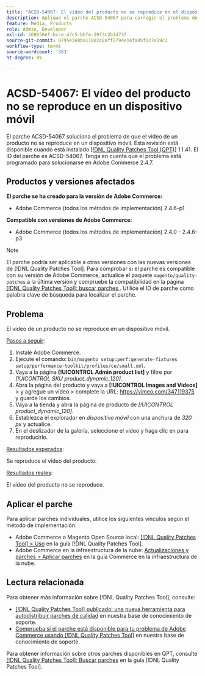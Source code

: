 ```yaml
---
title: "ACSD-54067: El vídeo del producto no se reproduce en el dispositivo móvil"
description: Aplique el parche ACSD-54067 para corregir el problema de Adobe Commerce en el que un vídeo del producto no se reproduce en un dispositivo móvil.
feature: Media, Products
role: Admin, Developer
exl-id: 369650ef-bcce-47c5-bbfe-39f3c2b1d73f
source-git-commit: 0795e3e0ba11002c8aff2794e16fa05f1c7e19c3
workflow-type: tm+mt
source-wordcount: '363'
ht-degree: 0%

---
```


# ACSD-54067: El vídeo del producto no se reproduce en un dispositivo móvil

El parche ACSD-54067 soluciona el problema de que el vídeo de un producto no se reproduce en un dispositivo móvil. Esta revisión está disponible cuando está instalado [[!DNL Quality Patches Tool (QPT)]](/help/announcements/adobe-commerce-announcements/magento-quality-patches-released-new-tool-to-self-serve-quality-patches.md) 1.1.41. El ID del parche es ACSD-54067. Tenga en cuenta que el problema está programado para solucionarse en Adobe Commerce 2.4.7.

## Productos y versiones afectados

**El parche se ha creado para la versión de Adobe Commerce:**

* Adobe Commerce (todos los métodos de implementación) 2.4.6-p1

**Compatible con versiones de Adobe Commerce:**

* Adobe Commerce (todos los métodos de implementación) 2.4.0 - 2.4.6-p3

>[!NOTE]
>
>El parche podría ser aplicable a otras versiones con las nuevas versiones de [!DNL Quality Patches Tool]. Para comprobar si el parche es compatible con su versión de Adobe Commerce, actualice el paquete `magento/quality-patches` a la última versión y compruebe la compatibilidad en la página [[!DNL Quality Patches Tool]: buscar parches ](https://experienceleague.adobe.com/tools/commerce-quality-patches/index.html). Utilice el ID de parche como palabra clave de búsqueda para localizar el parche.

## Problema

El vídeo de un producto no se reproduce en un dispositivo móvil.

<u>Pasos a seguir</u>:

1. Instale Adobe Commerce.
1. Ejecute el comando:
   `bin/magento setup:perf:generate-fixtures setup/performance-toolkit/profiles/ce/small.xml`.
1. Vaya a la página **[!UICONTROL Admin product list]** y filtre por *[!UICONTROL SKU product_dynamic_120]*.
1. Abra la página del producto y vaya a **[!UICONTROL Images and Videos]** > y agregue un vídeo > complete la URL: https://vimeo.com/347119375 y guarde los cambios.
1. Vaya a la tienda y abra la página de producto de *[!UICONTROL product_dynamic_120]*.
1. Establezca el explorador en *dispositivo móvil* con una anchura de *320 px* y actualice.
1. En el deslizador de la galería, seleccione el vídeo y haga clic en para reproducirlo.

<u>Resultados esperados</u>:

Se reproduce el vídeo del producto.

<u>Resultados reales</u>:

El vídeo del producto no se reproduce.

## Aplicar el parche

Para aplicar parches individuales, utilice los siguientes vínculos según el método de implementación:

* Adobe Commerce o Magento Open Source local: [[!DNL Quality Patches Tool] > Uso](https://experienceleague.adobe.com/docs/commerce-operations/tools/quality-patches-tool/usage.html) en la guía [!DNL Quality Patches Tool].
* Adobe Commerce en la infraestructura de la nube: [Actualizaciones y parches > Aplicar parches](https://experienceleague.adobe.com/docs/commerce-cloud-service/user-guide/develop/upgrade/apply-patches.html) en la guía Commerce en la infraestructura de la nube.

## Lectura relacionada

Para obtener más información sobre [!DNL Quality Patches Tool], consulte:

* [[!DNL Quality Patches Tool] publicado: una nueva herramienta para autodistribuir parches de calidad](/help/announcements/adobe-commerce-announcements/magento-quality-patches-released-new-tool-to-self-serve-quality-patches.md) en nuestra base de conocimiento de soporte.
* [Comprueba si el parche está disponible para tu problema de Adobe Commerce usando [!DNL Quality Patches Tool]](/help/support-tools/patches-available-in-qpt-tool/check-patch-for-magento-issue-with-magento-quality-patches.md) en nuestra base de conocimiento de soporte.

Para obtener información sobre otros parches disponibles en QPT, consulte [[!DNL Quality Patches Tool]: Buscar parches](https://experienceleague.adobe.com/tools/commerce-quality-patches/index.html) en la guía [!DNL Quality Patches Tool].
